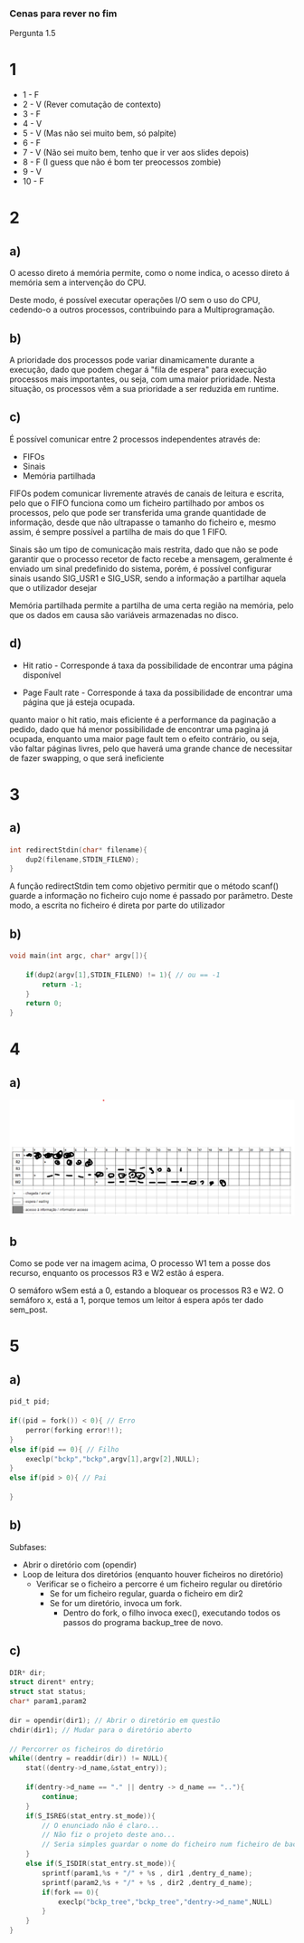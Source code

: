 ### Cenas para rever no fim
Pergunta 1.5

# 1

- 1 - F
- 2 - V (Rever comutação de contexto)
- 3 - F
- 4 - V
- 5 - V (Mas não sei muito bem, só palpite)
- 6 - F
- 7 - V (Não sei muito bem, tenho que ir ver aos slides depois)
- 8 - F (I guess que não é bom ter preocessos zombie)
- 9 - V
- 10 - F

# 2
## a)
O acesso direto á memória permite, como o nome indica, o acesso direto á memória sem a intervenção do CPU.

Deste modo, é possível executar operações I/O sem o uso do CPU, cedendo-o a outros processos, contribuindo para a Multiprogramação.

## b)
A prioridade dos processos pode variar dinamicamente durante a execução, dado que podem chegar á "fila de espera" para execução processos mais importantes, ou seja, com uma maior prioridade. Nesta situação, os processos vêm a sua prioridade a ser reduzida em runtime.

## c)

É possível comunicar entre 2 processos independentes através de:
- FIFOs
- Sinais
- Memória partilhada

FIFOs podem comunicar livremente através de canais de leitura e escrita, pelo que o FIFO funciona como um ficheiro partilhado por ambos os processos, pelo que pode ser transferida uma grande quantidade de informação, desde que não ultrapasse o tamanho do ficheiro e, mesmo assim, é sempre possível a partilha de mais do que 1 FIFO.

Sinais são um tipo de comunicação mais restrita, dado que não se pode garantir que o processo recetor de facto recebe a mensagem, geralmente é enviado um sinal predefinido do sistema, porém, é possível configurar sinais usando SIG_USR1 e SIG_USR, sendo a informação a partilhar aquela que o utilizador desejar

Memória partilhada permite a partilha de uma certa região na memória, pelo que os dados em causa são variáveis armazenadas no disco.

## d)

 - Hit ratio - Corresponde á taxa da possibilidade de encontrar uma página disponível

 - Page Fault rate - Corresponde á taxa da possibilidade de encontrar uma página que já esteja ocupada.

 quanto maior o hit ratio, mais eficiente é a performance da paginação a pedido, dado que há menor possibilidade de encontrar uma pagina já ocupada, enquanto uma maior page fault tem o efeito contrário, ou seja, vão faltar páginas livres, pelo que haverá uma grande chance de necessitar de fazer swapping, o que será ineficiente


# 3
## a)
```c
int redirectStdin(char* filename){
    dup2(filename,STDIN_FILENO);
}
```

A função redirectStdin tem como objetivo permitir que o método scanf() guarde a informação no ficheiro cujo nome é passado por parâmetro. Deste modo, a escrita no ficheiro é direta por parte do utilizador

## b)

```c
void main(int argc, char* argv[]){

    if(dup2(argv[1],STDIN_FILENO) != 1){ // ou == -1
        return -1;
    }
    return 0;
}
```

# 4
## a)
![](sems.png)

## b
Como se pode ver na imagem acima, O processo W1 tem a posse dos recurso, enquanto os processos R3 e W2 estão á espera.

O semáforo wSem está a 0, estando a bloquear os processos R3 e W2.
O semáforo x, está a 1, porque temos um leitor á espera após ter dado sem_post.

# 5
## a)
```c
pid_t pid;

if((pid = fork()) < 0){ // Erro
    perror(forking error!!);
}
else if(pid == 0){ // Filho
    execlp("bckp","bckp",argv[1],argv[2],NULL);
}
else if(pid > 0){ // Pai

}
```

## b)
Subfases:
- Abrir o diretório com (opendir)
- Loop de leitura dos diretórios (enquanto houver ficheiros no diretório)
    - Verificar se o ficheiro a percorre é um ficheiro regular ou diretório
      - Se for um ficheiro regular, guarda o ficheiro em dir2
      - Se for um diretório, invoca um fork.
        - Dentro do fork, o filho invoca exec(), executando todos os passos do programa backup_tree de novo.

## c)

```c
DIR* dir;
struct dirent* entry;
struct stat status;
char* param1,param2

dir = opendir(dir1); // Abrir o diretório em questão
chdir(dir1); // Mudar para o diretório aberto

// Percorrer os ficheiros do diretório
while((dentry = readdir(dir)) != NULL){
    stat((dentry->d_name,&stat_entry));

    if(dentry->d_name == "." || dentry -> d_name == ".."){
        continue;
    }
    if(S_ISREG(stat_entry.st_mode)){
        // O enunciado não é claro...
        // Não fiz o projeto deste ano...
        // Seria simples guardar o nome do ficheiro num ficheiro de backup
    }
    else if(S_ISDIR(stat_entry.st_mode)){
        sprintf(param1,%s + "/" + %s , dir1 ,dentry_d_name);
        sprintf(param2,%s + "/" + %s , dir2 ,dentry_d_name);
        if(fork == 0){
            execlp("bckp_tree","bckp_tree","dentry->d_name",NULL)
        }
    }
}
```
